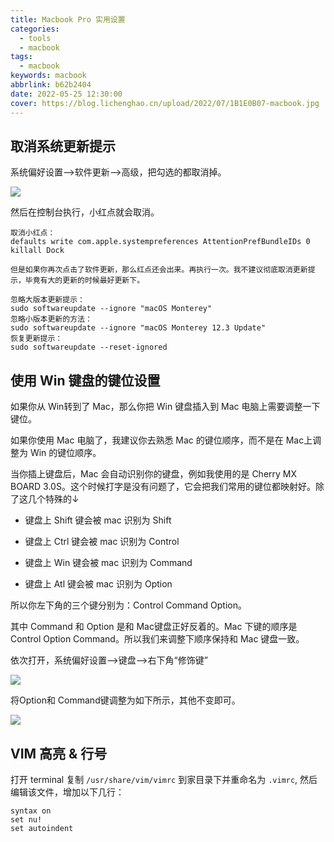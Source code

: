 ```yaml
---
title: Macbook Pro 实用设置
categories: 
  - tools
  - macbook
tags:
  - macbook
keywords: macbook
abbrlink: b62b2404
date: 2022-05-25 12:30:00
cover: https://blog.lichenghao.cn/upload/2022/07/1B1E0B07-macbook.jpg
---
```

## 取消系统更新提示

系统偏好设置——>软件更新——>高级，把勾选的都取消掉。

![](https://blog.lichenghao.cn/upload/2022/07/20213952.png)

然后在控制台执行，小红点就会取消。

```shell
取消小红点：
defaults write com.apple.systempreferences AttentionPrefBundleIDs 0
killall Dock
```

`但是如果你再次点击了软件更新，那么红点还会出来。再执行一次。我不建议彻底取消更新提示，毕竟有大的更新的时候最好更新下。`



```shell
忽略大版本更新提示：
sudo softwareupdate --ignore "macOS Monterey"
忽略小版本更新的方法：
sudo softwareupdate --ignore "macOS Monterey 12.3 Update"
恢复更新提示：
sudo softwareupdate --reset-ignored
```







## 使用 Win 键盘的键位设置

如果你从 Win转到了 Mac，那么你把 Win 键盘插入到 Mac 电脑上需要调整一下键位。

如果你使用 Mac 电脑了，我建议你去熟悉 Mac 的键位顺序，而不是在 Mac上调整为 Win 的键位顺序。

当你插上键盘后，Mac 会自动识别你的键盘，例如我使用的是 Cherry MX BOARD 3.0S。这个时候打字是没有问题了，它会把我们常用的键位都映射好。除了这几个特殊的↓

- 键盘上 Shift 键会被 mac 识别为 Shift

- 键盘上 Ctrl 键会被 mac 识别为 Control

- 键盘上 Win 键会被 mac 识别为 Command

- 键盘上 Atl  键会被 mac 识别为 Option

所以你左下角的三个键分别为：Control Command Option。

其中 Command 和 Option 是和 Mac键盘正好反着的。Mac 下键的顺序是 Control Option Command。所以我们来调整下顺序保持和 Mac 键盘一致。

依次打开，系统偏好设置——>键盘——>右下角“修饰键”

![](https://blog.lichenghao.cn/upload/2022/07/12.54.53.png)

将Option和 Command键调整为如下所示，其他不变即可。

![](https://blog.lichenghao.cn/upload/2022/07/13.00.54.png)





## VIM 高亮 & 行号

打开 terminal 复制 `/usr/share/vim/vimrc` 到家目录下并重命名为 `.vimrc`, 然后编辑该文件，增加以下几行：

```properties
syntax on
set nu!
set autoindent
```















